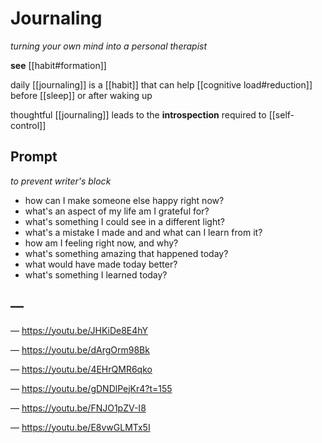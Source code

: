 # Journaling

_turning your own mind into a personal therapist_

**see** [[habit#formation]]

daily [[journaling]] is a [[habit]] that can help [[cognitive load#reduction]] before [[sleep]] or after waking up

thoughtful [[journaling]] leads to the **introspection** required to [[self-control]]

## Prompt

_to prevent writer's block_

- how can I make someone else happy right now?
- what's an aspect of my life am I grateful for?
- what's something I could see in a different light?
- what's a mistake I made and and what can I learn from it?
- how am I feeling right now, and why?
- what's something amazing that happened today?
- what would have made today better?
- what's something I learned today?

## &mdash;

&mdash; <https://youtu.be/JHKiDe8E4hY>

&mdash; <https://youtu.be/dArgOrm98Bk>

&mdash; <https://youtu.be/4EHrQMR6qko>

&mdash; <https://youtu.be/gDNDlPejKr4?t=155>

&mdash; <https://youtu.be/FNJO1pZV-I8>

&mdash; <https://youtu.be/E8vwGLMTx5I>
